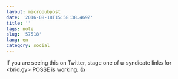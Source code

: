 ```yaml
---
layout: micropubpost
date: '2016-08-18T15:58:38.469Z'
title: ''
tags: note
slug: '57518'
lang: en
category: social
---
```

If you are seeing this on Twitter, stage one of u-syndicate links for &lt;brid.gy&gt; POSSE is working. 👍
